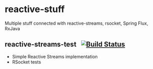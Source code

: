 # reactive-stuff
Multiple stuff connected with reactive-streams, rsocket, Spring Flux, RxJava

## reactive-streams-test &nbsp; [![Build Status](https://travis-ci.com/hsk3mis/reactive-stuff.svg?branch=master)](https://travis-ci.com/hsk3mis/reactive-stuff)
- Simple Reactive Streams implementation
- RSocket tests
